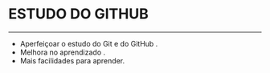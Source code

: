 # ESTUDO DO GITHUB

---------------------------------------
- Aperfeiçoar o estudo do Git e do GitHub .
- Melhora no aprendizado .
- Mais facilidades para aprender.